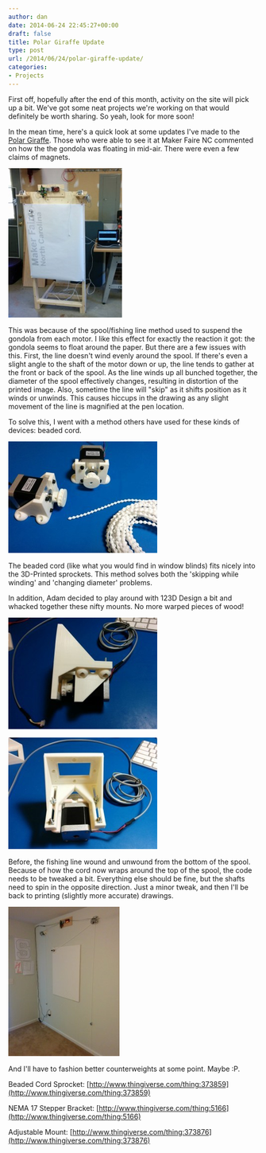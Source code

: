 ```yaml
---
author: dan
date: 2014-06-24 22:45:27+00:00
draft: false
title: Polar Giraffe Update
type: post
url: /2014/06/24/polar-giraffe-update/
categories:
- Projects
---
```


First off, hopefully after the end of this month, activity on the site will pick up a bit. We've got some neat projects we're working on that would definitely be worth sharing. So yeah, look for more soon!

In the mean time, here's a quick look at some updates I've made to the [Polar Giraffe](/2014/01/21/enter-the-polar-giraffe/). Those who were able to see it at Maker Faire NC commented on how the the gondola was floating in mid-air. There were even a few claims of magnets.

[![PolarGRaph](/wp-content/uploads/2014/06/ML_PolarGRaph_small-229x300.jpg)
](/wp-content/uploads/2014/06/ML_PolarGRaph_small.jpg)

<!-- more -->

This was because of the spool/fishing line method used to suspend the gondola from each motor. I like this effect for exactly the reaction it got: the gondola seems to float around the paper. But there are a few issues with this. First, the line doesn't wind evenly around the spool. If there's even a slight angle to the shaft of the motor down or up, the line tends to gather at the front or back of the spool. As the line winds up all bunched together, the diameter of the spool effectively changes, resulting in distortion of the printed image. Also, sometime the line will "skip" as it shifts position as it winds or unwinds. This causes hiccups in the drawing as any slight movement of the line is magnified at the pen location.

To solve this, I went with a method others have used for these kinds of devices: beaded cord.

[![NewSpools](/wp-content/uploads/2014/06/IMG_20140617_175100-300x224.jpg)
](/wp-content/uploads/2014/06/IMG_20140617_175100.jpg)

The beaded cord (like what you would find in window blinds) fits nicely into the 3D-Printed sprockets. This method solves both the 'skipping while winding' and 'changing diameter' problems.

In addition, Adam decided to play around with 123D Design a bit and whacked together these nifty mounts. No more warped pieces of wood!

[![NewMountSide](/wp-content/uploads/2014/06/IMG_20140623_190753-300x224.jpg)
](/wp-content/uploads/2014/06/IMG_20140623_190753.jpg)

[![NewMountTop](/wp-content/uploads/2014/06/IMG_20140623_190818-300x224.jpg)
](/wp-content/uploads/2014/06/IMG_20140623_190818.jpg)

Before, the fishing line wound and unwound from the bottom of the spool. Because of how the cord now wraps around the top of the spool, the code needs to be tweaked a bit. Everything else should be fine, but the shafts need to spin in the opposite direction. Just a minor tweak, and then I'll be back to printing (slightly more accurate) drawings.

[![BeadedCordSetup](/wp-content/uploads/2014/06/IMG_20140624_183223-224x300.jpg)
](/wp-content/uploads/2014/06/IMG_20140624_183223.jpg)

And I'll have to fashion better counterweights at some point. Maybe :P.

Beaded Cord Sprocket: [http://www.thingiverse.com/thing:373859](http://www.thingiverse.com/thing:373859)

NEMA 17 Stepper Bracket: [http://www.thingiverse.com/thing:5166](http://www.thingiverse.com/thing:5166)

Adjustable Mount: [http://www.thingiverse.com/thing:373876](http://www.thingiverse.com/thing:373876)


